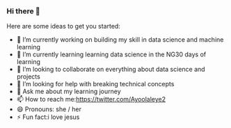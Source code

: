 ### Hi there 👋

Here are some ideas to get you started:

- 🔭 I’m currently working on building my skill in data science and machine learning 
- 🌱 I’m currently learning learning data science in the NG30 days of learning
- 👯 I’m looking to collaborate on everything about data science and projects
- 🤔 I’m looking for help with breaking technical concepts
- 💬 Ask me about my learning journey
- 📫 How to reach me:https://twitter.com/Ayoolaleye2
- 😄 Pronouns: she / her
- ⚡ Fun fact:i love jesus

